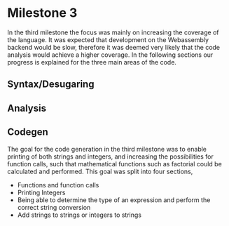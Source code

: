 # Milestone 3

In the third milestone the focus was mainly on increasing the coverage of the
language. It was expected that development on the Webassembly backend would be
slow, therefore it was deemed very likely that the code analysis would achieve
a higher coverage. In the following sections our progress is explained for the
three main areas of the code.

## Syntax/Desugaring

## Analysis

## Codegen

The goal for the code generation in the third milestone was to enable printing
of both strings and integers, and increasing the possibilities for function
calls, such that mathematical functions such as factorial could be calculated
and performed. This goal was split into four sections,

* Functions and function calls
* Printing Integers
* Being able to determine the type of an expression and perform the correct
  string conversion
* Add strings to strings or integers to strings

